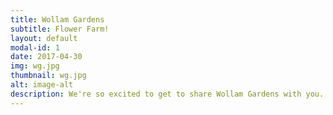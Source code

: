 ```yaml
---
title: Wollam Gardens
subtitle: Flower Farm!
layout: default
modal-id: 1
date: 2017-04-30
img: wg.jpg
thumbnail: wg.jpg
alt: image-alt
description: We're so excited to get to share Wollam Gardens with you. We loved it from our first moment there and we're sure you will too! <br><br>Photo by <a href="http://www.districtweddings.com/22145-2/">Amelia Johnson</a>.
---
```


